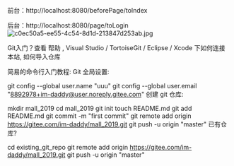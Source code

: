 前台：http://localhost:8080/beforePage/toIndex

后台：http://localhost:8080/page/toLogin
<img src="http://localhost:8080/uploadfiles/notice/c0ec50a5-ee55-4c54-8d1d-213847d253ab.jpg" alt="c0ec50a5-ee55-4c54-8d1d-213847d253ab.jpg">

Git入门？查看 帮助 , Visual Studio / TortoiseGit / Eclipse / Xcode 下如何连接本站, 如何导入仓库

简易的命令行入门教程:
Git 全局设置:

git config --global user.name "uuu"
git config --global user.email "8892978+im-daddy@user.noreply.gitee.com"
创建 git 仓库:

mkdir mall_2019
cd mall_2019
git init 
touch README.md
git add README.md
git commit -m "first commit"
git remote add origin https://gitee.com/im-daddy/mall_2019.git
git push -u origin "master"
已有仓库?

cd existing_git_repo
git remote add origin https://gitee.com/im-daddy/mall_2019.git
git push -u origin "master"